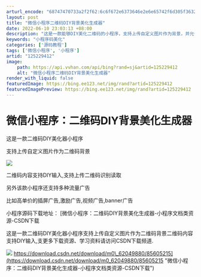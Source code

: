 ```yaml
---
arturl_encode: "68747470733a2f2f62:6c6f672e6373646e2e6e65742f6d305f36323034393838302f:61727469636c652f64657461696c732f313235323239343132"
layout: post
title: "微信小程序二维码DIY背景美化生成器"
date: 2022-06-10 23:03:13 +08:00
description: "这是一款能够DIY美化二维码的小程序，支持上传自定义图片作为背景，并允许用户"
keywords: "小程序码美化"
categories: ['源码教程']
tags: ['微信小程序', '小程序']
artid: "125229412"
image:
    path: https://api.vvhan.com/api/bing?rand=sj&artid=125229412
    alt: "微信小程序二维码DIY背景美化生成器"
render_with_liquid: false
featuredImage: https://bing.ee123.net/img/rand?artid=125229412
featuredImagePreview: https://bing.ee123.net/img/rand?artid=125229412
---
```


# 微信小程序：二维码DIY背景美化生成器

这是一款二维码DIY美化器小程序

支持上传自定义图片作为二维码背景

![](https://i-blog.csdnimg.cn/blog_migrate/aff57c916cfe6bf587a117187df06bd9.png)

二维码内容支持DIY输入,支持上传二维码识别读取

另外该款小程序还支持多种流量广告

比如高单价的插屏广告,激励广告,视频广告,banner广告

小程序源码下载地址：
[微信小程序：二维码DIY背景美化生成器-小程序文档类资源-CSDN下载

这是一款二维码DIY美化器小程序支持上传自定义图片作为二维码背景二维码内容支持DIY输入,支更多下载资源、学习资料请访问CSDN下载频道.

![](https://i-blog.csdnimg.cn/blog_migrate/be19846480ab44ce477585fc567aeaa0.png)
https://download.csdn.net/download/m0\_62049880/85605215](https://download.csdn.net/download/m0_62049880/85605215 "微信小程序：二维码DIY背景美化生成器-小程序文档类资源-CSDN下载")